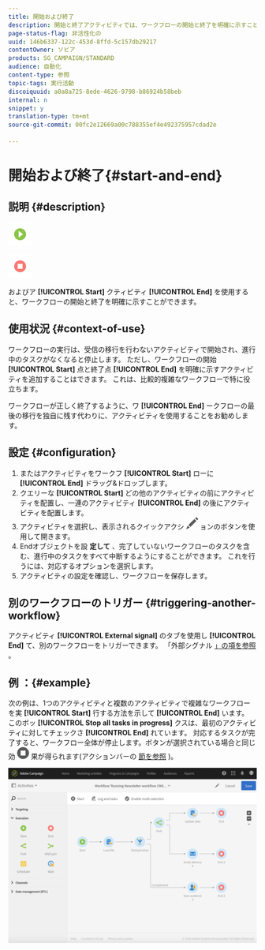```yaml
---
title: 開始および終了
description: 開始と終了アクティビティでは、ワークフローの開始と終了を明確に示すことができます。
page-status-flag: 非活性化の
uuid: 146b6337-122c-453d-8ffd-5c157db29217
contentOwner: ソビア
products: SG_CAMPAIGN/STANDARD
audience: 自動化
content-type: 参照
topic-tags: 実行活動
discoiquuid: a0a8a725-8ede-4626-9798-b86924b58beb
internal: n
snippet: y
translation-type: tm+mt
source-git-commit: 00fc2e12669a00c788355ef4e492375957cdad2e

---
```



# 開始および終了{#start-and-end}

## 説明 {#description}

![](assets/start.png)

![](assets/end.png)

およびア **[!UICONTROL Start]** クティビティ **[!UICONTROL End]** を使用すると、ワークフローの開始と終了を明確に示すことができます。

## 使用状況 {#context-of-use}

ワークフローの実行は、受信の移行を行わないアクティビティで開始され、進行中のタスクがなくなると停止します。 ただし、ワークフローの開始 **[!UICONTROL Start]** 点と終了点 **[!UICONTROL End]** を明確に示すアクティビティを追加することはできます。 これは、比較的複雑なワークフローで特に役立ちます。

ワークフローが正しく終了するように、ワ **[!UICONTROL End]** ークフローの最後の移行を独自に残す代わりに、アクティビティを使用することをお勧めします。

## 設定 {#configuration}

1. またはアクティビティをワークフ **[!UICONTROL Start]** ローに **[!UICONTROL End]** ドラッグ&amp;ドロップします。
1. クエリーな **[!UICONTROL Start]** どの他のアクティビティの前にアクティビティを配置し、一連のアクティビティ **[!UICONTROL End]** の後にアクティビティを配置します。
1. アクティビティを選択し、表示されるクイックアクシ ![](assets/edit_darkgrey-24px.png) ョンのボタンを使用して開きます。
1. Endオブジェクトを設 **定して** 、完了していないワークフローのタスクを含む、進行中のタスクをすべて中断するようにすることができます。 これを行うには、対応するオプションを選択します。
1. アクティビティの設定を確認し、ワークフローを保存します。

## 別のワークフローのトリガー {#triggering-another-workflow}

アクティビティ **[!UICONTROL External signal]** のタブを使用し **[!UICONTROL End]** て、別のワークフローをトリガーできます。 「外部シグナル [」の項を参照](../../automating/using/external-signal.md) 。

## 例 ：{#example}

次の例は、1つのアクティビティと複数のアクティビティで複雑なワークフローを実 **[!UICONTROL Start]** 行する方法を示して **[!UICONTROL End]** います。 このボッ **[!UICONTROL Stop all tasks in progress]** クスは、最初のアクティビティに対してチェックさ **[!UICONTROL End]** れています。 対応するタスクが完了すると、ワークフロー全体が停止します。ボタンが選択されている場合と同じ効 ![](assets/stop_darkgrey-24px.png) 果が得られます(アクションバーの [節を参照](../../automating/using/workflow-interface.md#action-bar) )。

![](assets/wkf_start_end_example.png)

